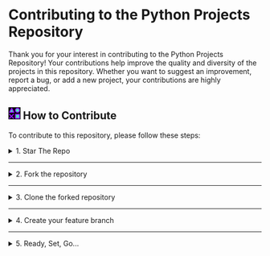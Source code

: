 # Contributing to the Python Projects Repository

Thank you for your interest in contributing to the Python Projects Repository! Your contributions help improve the quality and diversity of the projects in this repository. Whether you want to suggest an improvement, report a bug, or add a new project, your contributions are highly appreciated.

## ![image](assets\contributing.png) How to Contribute

To contribute to this repository, please follow these steps:

<details>
<summary>
1. Star The Repo
</summary>

Star the repo by pressing the top most-right button to start your wonderful journey

![star repo](https://docs.github.com/assets/images/help/stars/starring-a-repository.png)

</details>

---

<details>
<summary>
2. Fork the repository
</summary>

Click the [**"Fork"**](https://github.com/vrm-piyush/python-mini-project) button on the top right corner of this page to create a copy of the repository in your GitHub account.

![fork image](https://upload.wikimedia.org/wikipedia/commons/3/38/GitHub_Fork_Button.png)

</details>

---

<details>
<summary>
3. Clone the forked repository
</summary>

- **Method 1:** GitHub Desktop

> ⚠️ **NOTE:** If you're not familiar with Git, using **GitHub Desktop Application** is a better start. If you choose this method, make sure to download it before continuing reading.
>
> ❗❗ Access link to download [**here**](https://desktop.github.com).

Learn more about how to clone the remote respository on your local machine using **GitHub Desktop** [here](https://docs.github.com/en/desktop/contributing-and-collaborating-using-github-desktop/adding-and-cloning-repositories/cloning-and-forking-repositories-from-github-desktop#cloning-a-repository).

- **Method 2:** Git

Use the following command to clone the forked repository to your local machine

```bash
git clone https://github.com/vrm-piyush/Python-Projects.git
```

> This makes a local copy of the repository in your machine.

Learn more about [forking](https://help.github.com/en/github/getting-started-with-github/fork-a-repo) and [cloning a repo](https://docs.github.com/en/github/creating-cloning-and-archiving-repositories/cloning-a-repository).

</details>

---

<details>
<summary>
4. Create your feature branch 
</summary>

Always keep your local copy of the repository updated with the original repository.
Before making any changes and/or in an appropriate interval, follow the following steps:

- **Method 1:** GitHub Desktop

Learn more about how to create new branch [here](https://docs.github.com/en/desktop/contributing-and-collaborating-using-github-desktop/making-changes-in-a-branch/managing-branches#creating-a-branch) and how to fetch and pull origin from/to your local machine [here](https://docs.github.com/en/desktop/contributing-and-collaborating-using-github-desktop/keeping-your-local-repository-in-sync-with-github/syncing-your-branch).

Learn more about how to fetch and pull origin from/to your local machine using **GitHub Desktop** [here](https://docs.github.com/en/desktop/contributing-and-collaborating-using-github-desktop/keeping-your-local-repository-in-sync-with-github/syncing-your-branch).

- **Method 2:** Git

Run the following commands **_carefully_** to update your local repository

```sh
# If you cloned a while ago, get the latest changes from upstream
git checkout <master>
git pull upstream <master>

# Make a feature branch (Always check your current branch is up to date before creating a new branch from it to avoid merge conflicts)
git checkout -b <branch-name>

#
```

</details>

---

<details>
<summary>
5. Ready, Set, Go...
</summary>

Once you have completed these steps, you are ready to start contributing to the project and creating **pull requests**.

- Create a folder in
  [projects directory](https://github.com/vrm-piyush/python-projects) according to your project name.
  > The folder name should follow the following format "Your_Project_Name_Here". For example: Dice_Stimulator
- Write your code and add to the respective folder in the projects directory, locally.
- Don't forget to add a `README.md` in your folder, according to the
  [README_TEMPLATE.](README_TEMPLATE.md)

2. **Clone the forked repository**: Use the following command to clone the forked repository to your local machine:

3. **Create a new branch**: Choose a descriptive name for your feature or bug fix branch and create it with the following command:

   ```bash
   git checkout -b feature-branch-name
   ```

4. **Make your changes**: Implement your changes or additions to the project and commit them to your branch:

   ```bash
   git add .
   git commit -m "Your descriptive commit message"
   ```

5. **Push your changes**: Push your branch to your forked repository with the following command:

   ```bash
   git push origin feature-branch-name
   ```

6. **Open a pull request (PR)**: Open a pull request from your forked repository to the main repository. Provide a clear and descriptive title for your PR and explain the changes you've made.

## Code Style Guidelines

- **Follow PEP 8 guidelines**: Adhere to the PEP 8 style guide for Python code.
- **Use clear and descriptive names**: Choose meaningful variable and function names.
- **Write docstrings**: Document functions and modules as needed for clarity.
- **Use comments**: Explain complex sections of code with comments for better understanding.

## Reporting Bugs

If you encounter any bugs or issues with the projects in this repository, please open an issue on the GitHub issue tracker. Provide detailed information about the bug, including steps to reproduce it and any relevant error messages.

## Feature Requests

If you have ideas for new projects or features to add to existing projects, feel free to open an issue on the GitHub issue tracker. Describe your idea or feature request in detail, and it will be considered for future development.

## Contact

If you have any questions or need further assistance, feel free to contact me.

---

## Guidelines

To ensure that your contributions are accepted with ease, please follow these guidelines:

- **Create a new folder for each project**: Each project should have its own folder in the repository.
- **Use clear and descriptive names**: Choose meaningful names for variables, functions, and files.
- **Include a README**: Each project should include a README file that describes the project and how to run it.
- **Follow the PEP 8 style guide**: Adhere to the PEP 8 style guide for Python code.
- **Use comments**: Explain complex sections of code with comments for better understanding.
- **Document functions**: Include docstrings for functions to describe their purpose and usage.
- **Avoid hardcoding**: Use variables and configuration files to avoid hardcoding values.
- **Test your code**: Ensure that your code is correct and runs without errors before submitting a PR.

---

### Git Guidelines

- **Create a new branch**: Always create a new branch for your changes.
- **Keep your branch updated**: Regularly update your branch with the main branch to avoid conflicts.
- **Write descriptive commit messages**: Provide a clear and descriptive commit message for each commit.
- **Follow the pull request template**: Use the pull request template when opening a pull request.
- **Follow the code review guidelines**: Respond to code reviews and make changes as needed.
- **Keep pull requests small**: Submit small pull requests with a single change instead of multiple changes.
- **Close issues with pull requests**: Reference the issue number in the pull request description to close the issue automatically.

## Development Guidelines

When contributing to the projects in this repository, please follow these guidelines to ensure a smooth development process and maintain code consistency across the repository.

### Issues Guidelines

- **Search for existing issues**: Check the issue tracker to see if someone has already reported the issue or suggested the feature.
- **Provide detailed information**: Include detailed information about the issue or feature request to help others understand it.
- **Follow the template**: Use the issue template to provide the necessary information and context for your issue.

## Acknowledgements

- [GitHub Docs](https://docs.github.com/en) - For providing detailed guides on using GitHub features.
- [Git Handbook](https://guides.github.com/introduction/git-handbook/) - For explaining how to use Git and GitHub effectively.
- [Open Source Guides](https://opensource.guide/) - For providing resources on open source projects and contributions.

## Support

If you have any questions or need assistance with your contributions, feel free to reach out to the repository owner or open an issue on the repository. Your feedback and suggestions are welcome!

## License

By contributing to this repository, you agree that your contributions will be licensed under the [MIT License](LICENSE).

## Code of Conduct

Please read the [Code of Conduct](CODE_OF_CONDUCT.md) before contributing to this repository. This code outlines the expectations for all contributors and maintainers of this repository.

## Resources

- [Python Documentation](https://docs.python.org/3/) - Official Python documentation for reference.
- [PEP 8 Style Guide](https://www.python.org/dev/peps/pep-0008/) - Official Python style guide for writing clean and readable code.
- [GitHub Guides](https://guides.github.com/) - Official GitHub guides on how to use Git and GitHub.
- [Open Source Guide](https://opensource.guide/) - A guide to open source projects and how to contribute.

## Contributors

A big thank you to all the contributors who have helped improve this repository with their suggestions and contributions!
